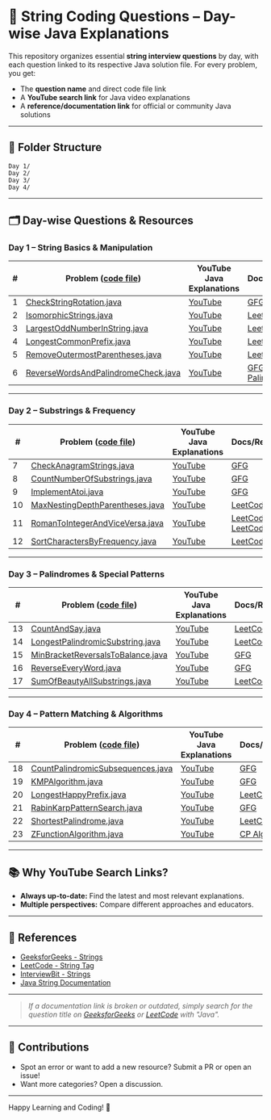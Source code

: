 # 📝 String Coding Questions – Day-wise Java Explanations

This repository organizes essential **string interview questions** by day, with each question linked to its respective Java solution file. For every problem, you get:
- The **question name** and direct code file link
- A **YouTube search link** for Java video explanations
- A **reference/documentation link** for official or community Java solutions

---

## 📁 Folder Structure

```
Day 1/
Day 2/
Day 3/
Day 4/
```

---

## 🗂️ Day-wise Questions & Resources

### Day 1 – String Basics & Manipulation

| # | Problem ([code file](#)) | YouTube Java Explanations | Docs/Reference |
|---|--------------------------|--------------------------|---------------|
| 1 | [CheckStringRotation.java](https://github.com/sinha-19/String-Important-Coding-Questions/blob/master/Day%201/CheckStringRotation.java) | [YouTube](https://www.youtube.com/results?search_query=check+if+string+is+rotation+java) | [GFG](https://www.geeksforgeeks.org/program-check-one-string-rotation-another-string/) |
| 2 | [IsomorphicStrings.java](https://github.com/sinha-19/String-Important-Coding-Questions/blob/master/Day%201/IsomorphicStrings.java) | [YouTube](https://www.youtube.com/results?search_query=isomorphic+strings+java) | [LeetCode](https://leetcode.com/problems/isomorphic-strings/solutions/57838/java-solution-with-explanation/) |
| 3 | [LargestOddNumberInString.java](https://github.com/sinha-19/String-Important-Coding-Questions/blob/master/Day%201/LargestOddNumberInString.java) | [YouTube](https://www.youtube.com/results?search_query=largest+odd+number+in+string+java) | [LeetCode](https://leetcode.com/problems/largest-odd-number-in-string/solutions/1598580/java-python-easy-and-very-short-solution/) |
| 4 | [LongestCommonPrefix.java](https://github.com/sinha-19/String-Important-Coding-Questions/blob/master/Day%201/LongestCommonPrefix.java) | [YouTube](https://www.youtube.com/results?search_query=longest+common+prefix+java) | [LeetCode](https://leetcode.com/problems/longest-common-prefix/solutions/321278/java-simple-and-easy-solution/) |
| 5 | [RemoveOutermostParentheses.java](https://github.com/sinha-19/String-Important-Coding-Questions/blob/master/Day%201/RemoveOutermostParentheses.java) | [YouTube](https://www.youtube.com/results?search_query=remove+outermost+parentheses+java) | [LeetCode](https://leetcode.com/problems/remove-outermost-parentheses/solutions/303536/java-easy-to-understand-solution/) |
| 6 | [ReverseWordsAndPalindromeCheck.java](https://github.com/sinha-19/String-Important-Coding-Questions/blob/master/Day%201/ReverseWordsAndPalindromeCheck.java) | [YouTube](https://www.youtube.com/results?search_query=reverse+words+in+string+java+and+palindrome+check+java) | [GFG](https://www.geeksforgeeks.org/reverse-words-in-a-given-string/) / [GFG Palindrome](https://www.geeksforgeeks.org/check-if-a-string-is-palindrome/) |

---

### Day 2 – Substrings & Frequency

| # | Problem ([code file](#)) | YouTube Java Explanations | Docs/Reference |
|---|--------------------------|--------------------------|---------------|
| 7 | [CheckAnagramStrings.java](https://github.com/sinha-19/String-Important-Coding-Questions/blob/master/Day%202/CheckAnagramStrings.java) | [YouTube](https://www.youtube.com/results?search_query=check+if+two+strings+are+anagrams+java) | [GFG](https://www.geeksforgeeks.org/check-whether-two-strings-are-anagram-of-each-other/) |
| 8 | [CountNumberOfSubstrings.java](https://github.com/sinha-19/String-Important-Coding-Questions/blob/master/Day%202/CountNumberOfSubstrings.java) | [YouTube](https://www.youtube.com/results?search_query=count+number+of+substrings+java) | [GFG](https://www.geeksforgeeks.org/count-number-of-substrings-string/) |
| 9 | [ImplementAtoi.java](https://github.com/sinha-19/String-Important-Coding-Questions/blob/master/Day%202/ImplementAtoi.java) | [YouTube](https://www.youtube.com/results?search_query=implement+atoi+java) | [GFG](https://www.geeksforgeeks.org/write-your-own-atoi/) |
|10 | [MaxNestingDepthParentheses.java](https://github.com/sinha-19/String-Important-Coding-Questions/blob/master/Day%202/MaxNestingDepthParentheses.java) | [YouTube](https://www.youtube.com/results?search_query=maximum+nesting+depth+of+parentheses+java) | [LeetCode](https://leetcode.com/problems/maximum-nesting-depth-of-the-parentheses/solutions/1589741/java-easy-solution/) |
|11 | [RomanToIntegerAndViceVersa.java](https://github.com/sinha-19/String-Important-Coding-Questions/blob/master/Day%202/RomanToIntegerAndViceVersa.java) | [YouTube](https://www.youtube.com/results?search_query=roman+to+integer+and+integer+to+roman+java) | [LeetCode](https://leetcode.com/problems/roman-to-integer/solutions/653389/java-easy-solution/) / [LeetCode](https://leetcode.com/problems/integer-to-roman/solutions/653289/java-easy-solution/) |
|12 | [SortCharactersByFrequency.java](https://github.com/sinha-19/String-Important-Coding-Questions/blob/master/Day%202/SortCharactersByFrequency.java) | [YouTube](https://www.youtube.com/results?search_query=sort+characters+by+frequency+java) | [LeetCode](https://leetcode.com/problems/sort-characters-by-frequency/solutions/95767/java-o-n-solution-bucket-sort/) |

---

### Day 3 – Palindromes & Special Patterns

| # | Problem ([code file](#)) | YouTube Java Explanations | Docs/Reference |
|---|--------------------------|--------------------------|---------------|
|13 | [CountAndSay.java](https://github.com/sinha-19/String-Important-Coding-Questions/blob/master/Day%203/CountAndSay.java) | [YouTube](https://www.youtube.com/results?search_query=count+and+say+java) | [LeetCode](https://leetcode.com/problems/count-and-say/solutions/351842/java-iteration-simple-explanation/) |
|14 | [LongestPalindromicSubstring.java](https://github.com/sinha-19/String-Important-Coding-Questions/blob/master/Day%203/LongestPalindromicSubstring.java) | [YouTube](https://www.youtube.com/results?search_query=longest+palindromic+substring+java) | [LeetCode](https://leetcode.com/problems/longest-palindromic-substring/solutions/2894/java-solution-expand-around-center/) |
|15 | [MinBracketReversalsToBalance.java](https://github.com/sinha-19/String-Important-Coding-Questions/blob/master/Day%203/MinBracketReversalsToBalance.java) | [YouTube](https://www.youtube.com/results?search_query=minimum+number+of+bracket+reversals+to+balance+java) | [GFG](https://www.geeksforgeeks.org/minimum-number-of-bracket-reversals-needed-to-make-an-expression-balanced/) |
|16 | [ReverseEveryWord.java](https://github.com/sinha-19/String-Important-Coding-Questions/blob/master/Day%203/ReverseEveryWord.java) | [YouTube](https://www.youtube.com/results?search_query=reverse+every+word+in+string+java) | [GFG](https://www.geeksforgeeks.org/reverse-individual-words/) |
|17 | [SumOfBeautyAllSubstrings.java](https://github.com/sinha-19/String-Important-Coding-Questions/blob/master/Day%203/SumOfBeautyAllSubstrings.java) | [YouTube](https://www.youtube.com/results?search_query=sum+of+beauty+of+all+substrings+java) | [LeetCode](https://leetcode.com/problems/sum-of-beauty-of-all-substrings/solutions/2034842/java-prefix-sum/) |

---

### Day 4 – Pattern Matching & Algorithms

| # | Problem ([code file](#)) | YouTube Java Explanations | Docs/Reference |
|---|--------------------------|--------------------------|---------------|
|18 | [CountPalindromicSubsequences.java](https://github.com/sinha-19/String-Important-Coding-Questions/blob/master/Day%204/CountPalindromicSubsequences.java) | [YouTube](https://www.youtube.com/results?search_query=count+palindromic+subsequences+java) | [GFG](https://www.geeksforgeeks.org/count-palindromic-subsequence-given-string/) |
|19 | [KMPAlgorithm.java](https://github.com/sinha-19/String-Important-Coding-Questions/blob/master/Day%204/KMPAlgorithm.java) | [YouTube](https://www.youtube.com/results?search_query=kmp+algorithm+java) | [GFG](https://www.geeksforgeeks.org/kmp-algorithm-for-pattern-searching/) |
|20 | [LongestHappyPrefix.java](https://github.com/sinha-19/String-Important-Coding-Questions/blob/master/Day%204/LongestHappyPrefix.java) | [YouTube](https://www.youtube.com/results?search_query=longest+happy+prefix+java) | [LeetCode](https://leetcode.com/problems/longest-happy-prefix/solutions/397232/java-o-n-kmp-solution/) |
|21 | [RabinKarpPatternSearch.java](https://github.com/sinha-19/String-Important-Coding-Questions/blob/master/Day%204/RabinKarpPatternSearch.java) | [YouTube](https://www.youtube.com/results?search_query=rabin+karp+pattern+search+java) | [GFG](https://www.geeksforgeeks.org/rabin-karp-algorithm-for-pattern-searching/) |
|22 | [ShortestPalindrome.java](https://github.com/sinha-19/String-Important-Coding-Questions/blob/master/Day%204/ShortestPalindrome.java) | [YouTube](https://www.youtube.com/results?search_query=shortest+palindrome+java) | [LeetCode](https://leetcode.com/problems/shortest-palindrome/solutions/60098/clean-kmp-solution-with-super-detailed-explanation/) |
|23 | [ZFunctionAlgorithm.java](https://github.com/sinha-19/String-Important-Coding-Questions/blob/master/Day%204/ZFunctionAlgorithm.java) | [YouTube](https://www.youtube.com/results?search_query=z+function+algorithm+java) | [CP Algorithms](https://cp-algorithms.com/string/z-function.html) |

---

## 📚 Why YouTube Search Links?

- **Always up-to-date:** Find the latest and most relevant explanations.
- **Multiple perspectives:** Compare different approaches and educators.

---

## 📖 References

- [GeeksforGeeks - Strings](https://www.geeksforgeeks.org/string-data-structure/)
- [LeetCode - String Tag](https://leetcode.com/tag/string/)
- [InterviewBit - Strings](https://www.interviewbit.com/courses/programming/topics/strings/)
- [Java String Documentation](https://docs.oracle.com/javase/8/docs/api/java/lang/String.html)

---

> _If a documentation link is broken or outdated, simply search for the question title on [GeeksforGeeks](https://www.geeksforgeeks.org/) or [LeetCode](https://leetcode.com/) with "Java"._

---

## 🤝 Contributions

- Spot an error or want to add a new resource? Submit a PR or open an issue!
- Want more categories? Open a discussion.

---

Happy Learning and Coding! 🚀
